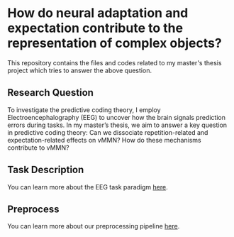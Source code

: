 # How do neural adaptation and expectation contribute to the representation of complex objects?
This repository contains the files and codes related to my master's thesis project which tries to answer the above question.

## Research Question
To investigate the predictive coding theory, I employ Electroencephalography (EEG) to uncover how the brain signals prediction errors during tasks.  In my master’s thesis, we aim to answer a key question in predictive coding theory: Can we dissociate repetition-related and expectation-related effects on vMMN? How do these mechanisms contribute to vMMN?

## Task Description
You can learn more about the EEG task paradigm [here](https://github.com/SaraRostami/Master_Thesis/tree/main/EEG_task).

## Preprocess
You can learn more about our preprocessing pipeline [here](https://github.com/SaraRostami/Master_Thesis/tree/main/preprocess).

